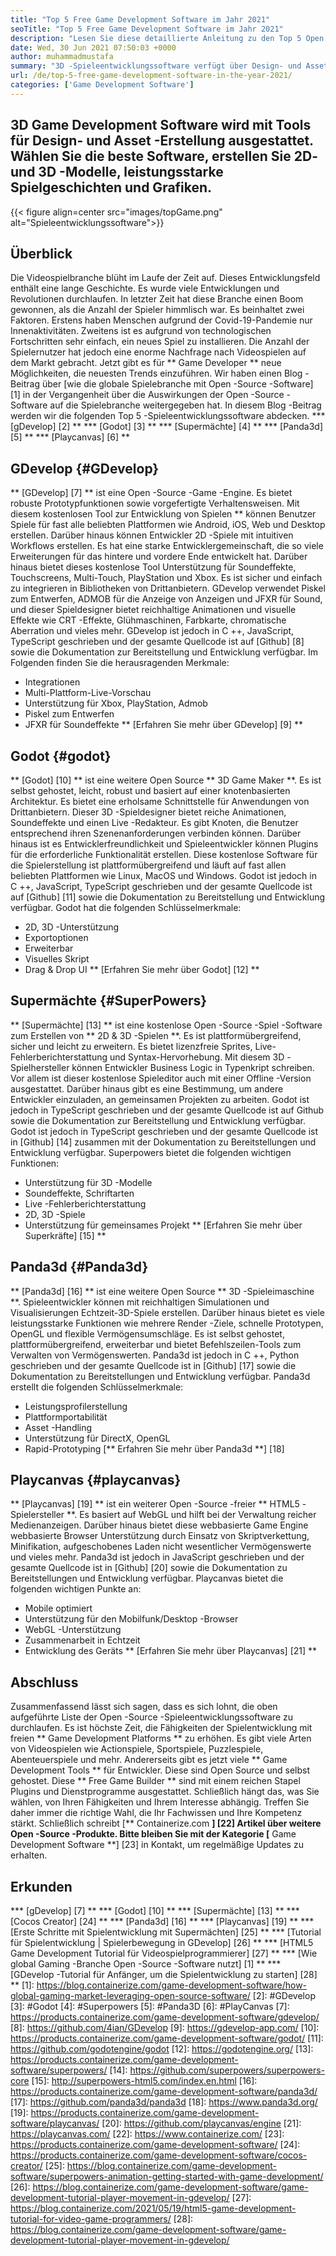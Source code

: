 ```yaml
---
title: "Top 5 Free Game Development Software im Jahr 2021" 
seoTitle: "Top 5 Free Game Development Software im Jahr 2021" 
description: "Lesen Sie diese detaillierte Anleitung zu den Top 5 Open -Source -Spieleentwicklungssoftware. Alle hier aufgeführten Software sind kostenlos, selbst gehostet und erweiterbar" 
date: Wed, 30 Jun 2021 07:50:03 +0000
author: muhammadmustafa
summary: "3D -Spieleentwicklungssoftware verfügt über Design- und Asset -Erstellungstools. Wählen Sie die beste Software, erstellen Sie 2D & amp; 3D -Models, leistungsstarke Spielgeschichten und Bilder." 
url: /de/top-5-free-game-development-software-in-the-year-2021/
categories: ['Game Development Software']
---
```


## 3D Game Development Software wird mit Tools für Design- und Asset -Erstellung ausgestattet. Wählen Sie die beste Software, erstellen Sie 2D- und 3D -Modelle, leistungsstarke Spielgeschichten und Grafiken.

{{< figure align=center src="images/topGame.png" alt="Spieleentwicklungssoftware">}}


## **Überblick**
Die Videospielbranche blüht im Laufe der Zeit auf. Dieses Entwicklungsfeld enthält eine lange Geschichte. Es wurde viele Entwicklungen und Revolutionen durchlaufen. In letzter Zeit hat diese Branche einen Boom gewonnen, als die Anzahl der Spieler himmlisch war. Es beinhaltet zwei Faktoren. Erstens haben Menschen aufgrund der Covid-19-Pandemie nur Innenaktivitäten. Zweitens ist es aufgrund von technologischen Fortschritten sehr einfach, ein neues Spiel zu installieren. Die Anzahl der Spielernutzer hat jedoch eine enorme Nachfrage nach Videospielen auf dem Markt gebracht. Jetzt gibt es für ** Game Developer ** neue Möglichkeiten, die neuesten Trends einzuführen. Wir haben einen Blog -Beitrag über [wie die globale Spielebranche mit Open -Source -Software] [1] in der Vergangenheit über die Auswirkungen der Open -Source -Software auf die Spielebranche weitergegeben hat. In diesem Blog -Beitrag werden wir die folgenden Top 5 -Spieleentwicklungssoftware abdecken.
  *** [gDevelop] [2] **
  *** [Godot] [3] **
  *** [Supermächte] [4] **
  *** [Panda3d] [5] **
  *** [Playcanvas] [6] **

## GDevelop {#GDevelop}
** [GDevelop] [7] ** ist eine Open -Source -Game -Engine. Es bietet robuste Prototypfunktionen sowie vorgefertigte Verhaltensweisen. Mit diesem kostenlosen Tool zur Entwicklung von Spielen ** können Benutzer Spiele für fast alle beliebten Plattformen wie Android, iOS, Web und Desktop erstellen. Darüber hinaus können Entwickler 2D -Spiele mit intuitiven Workflows erstellen. Es hat eine starke Entwicklergemeinschaft, die so viele Erweiterungen für das hintere und vordere Ende entwickelt hat. Darüber hinaus bietet dieses kostenlose Tool Unterstützung für Soundeffekte, Touchscreens, Multi-Touch, PlayStation und Xbox. Es ist sicher und einfach zu integrieren in Bibliotheken von Drittanbietern. GDevelop verwendet Piskel zum Entwerfen, ADMOB für die Anzeige von Anzeigen und JFXR für Sound, und dieser Spieldesigner bietet reichhaltige Animationen und visuelle Effekte wie CRT -Effekte, Glühmaschinen, Farbkarte, chromatische Aberration und vieles mehr. GDevelop ist jedoch in C ++, JavaScript, TypeScript geschrieben und der gesamte Quellcode ist auf [Github] [8] sowie die Dokumentation zur Bereitstellung und Entwicklung verfügbar.
Im Folgenden finden Sie die herausragenden Merkmale:
  * Integrationen
  * Multi-Plattform-Live-Vorschau
  * Unterstützung für Xbox, PlayStation, Admob
  * Piskel zum Entwerfen
  * JFXR für Soundeffekte
** [Erfahren Sie mehr über GDevelop] [9] **

## Godot {#godot}
** [Godot] [10] ** ist eine weitere Open Source ** 3D Game Maker **. Es ist selbst gehostet, leicht, robust und basiert auf einer knotenbasierten Architektur. Es bietet eine erholsame Schnittstelle für Anwendungen von Drittanbietern. Dieser 3D -Spieldesigner bietet reiche Animationen, Soundeffekte und einen Live -Redakteur. Es gibt Knoten, die Benutzer entsprechend ihren Szenenanforderungen verbinden können. Darüber hinaus ist es Entwicklerfreundlichkeit und Spieleentwickler können Plugins für die erforderliche Funktionalität erstellen. Diese kostenlose Software für die Spielerstellung ist plattformübergreifend und läuft auf fast allen beliebten Plattformen wie Linux, MacOS und Windows. Godot ist jedoch in C ++, JavaScript, TypeScript geschrieben und der gesamte Quellcode ist auf [Github] [11] sowie die Dokumentation zu Bereitstellung und Entwicklung verfügbar.
Godot hat die folgenden Schlüsselmerkmale:
  * 2D, 3D -Unterstützung
  * Exportoptionen
  * Erweiterbar
  * Visuelles Skript
  * Drag & Drop UI
** [Erfahren Sie mehr über Godot] [12] **

## Supermächte {#SuperPowers}
** [Supermächte] [13] ** ist eine kostenlose Open -Source -Spiel -Software zum Erstellen von ** 2D & 3D -Spielen **. Es ist plattformübergreifend, sicher und leicht zu erweitern. Es bietet lizenzfreie Sprites, Live-Fehlerberichterstattung und Syntax-Hervorhebung. Mit diesem 3D -Spielhersteller können Entwickler Business Logic in Typenkript schreiben. Vor allem ist dieser kostenlose Spieleditor auch mit einer Offline -Version ausgestattet. Darüber hinaus gibt es eine Bestimmung, um andere Entwickler einzuladen, an gemeinsamen Projekten zu arbeiten. Godot ist jedoch in TypeScript geschrieben und der gesamte Quellcode ist auf Github sowie die Dokumentation zur Bereitstellung und Entwicklung verfügbar. Godot ist jedoch in TypeScript geschrieben und der gesamte Quellcode ist in [Github] [14] zusammen mit der Dokumentation zu Bereitstellungen und Entwicklung verfügbar.
Superpowers bietet die folgenden wichtigen Funktionen:
  * Unterstützung für 3D -Modelle
  * Soundeffekte, Schriftarten
  * Live -Fehlerberichterstattung
  * 2D, 3D -Spiele
  * Unterstützung für gemeinsames Projekt
** [Erfahren Sie mehr über Superkräfte] [15] **

## Panda3d {#Panda3d}
** [Panda3d] [16] ** ist eine weitere Open Source ** 3D -Spieleimaschine **. Spieleentwickler können mit reichhaltigen Simulationen und Visualisierungen Echtzeit-3D-Spiele erstellen. Darüber hinaus bietet es viele leistungsstarke Funktionen wie mehrere Render -Ziele, schnelle Prototypen, OpenGL und flexible Vermögensumschläge. Es ist selbst gehostet, plattformübergreifend, erweiterbar und bietet Befehlszeilen-Tools zum Verwalten von Vermögenswerten. Panda3d ist jedoch in C ++, Python geschrieben und der gesamte Quellcode ist in [Github] [17] sowie die Dokumentation zu Bereitstellungen und Entwicklung verfügbar.
Panda3d erstellt die folgenden Schlüsselmerkmale:
  * Leistungsprofilerstellung
  * Plattformportabilität
  * Asset -Handling
  * Unterstützung für DirectX, OpenGL
  * Rapid-Prototyping
[** Erfahren Sie mehr über Panda3d **] [18]

## Playcanvas {#playcanvas}
** [Playcanvas] [19] ** ist ein weiterer Open -Source -freier ** HTML5 -Spielersteller **. Es basiert auf WebGL und hilft bei der Verwaltung reicher Medienanzeigen. Darüber hinaus bietet diese webbasierte Game Engine webbasierte Browser Unterstützung durch Einsatz von Skriptverkettung, Minifikation, aufgeschobenes Laden nicht wesentlicher Vermögenswerte und vieles mehr. Panda3d ist jedoch in JavaScript geschrieben und der gesamte Quellcode ist in [Github] [20] sowie die Dokumentation zu Bereitstellungen und Entwicklung verfügbar.
Playcanvas bietet die folgenden wichtigen Punkte an:
  * Mobile optimiert
  * Unterstützung für den Mobilfunk/Desktop -Browser
  * WebGL -Unterstützung
  * Zusammenarbeit in Echtzeit
  * Entwicklung des Geräts
** [Erfahren Sie mehr über Playcanvas] [21] **

## Abschluss
Zusammenfassend lässt sich sagen, dass es sich lohnt, die oben aufgeführte Liste der Open -Source -Spieleentwicklungssoftware zu durchlaufen. Es ist höchste Zeit, die Fähigkeiten der Spielentwicklung mit freien ** Game Development Platforms ** zu erhöhen. Es gibt viele Arten von Videospielen wie Actionspiele, Sportspiele, Puzzlespiele, Abenteuerspiele und mehr. Andererseits gibt es jetzt viele ** Game Development Tools ** für Entwickler. Diese sind Open Source und selbst gehostet. Diese ** Free Game Builder ** sind mit einem reichen Stapel Plugins und Dienstprogramme ausgestattet. Schließlich hängt das, was Sie wählen, von Ihren Fähigkeiten und Ihrem Interesse abhängig. Treffen Sie daher immer die richtige Wahl, die Ihr Fachwissen und Ihre Kompetenz stärkt.
Schließlich schreibt [** Containerize.com **] [22] Artikel über weitere Open -Source -Produkte. Bitte bleiben Sie mit der Kategorie [** Game Development Software **] [23] in Kontakt, um regelmäßige Updates zu erhalten.

## Erkunden
  *** [gDevelop] [7] **
  *** [Godot] [10] **
  *** [Supermächte] [13] **
  *** [Cocos Creator] [24] **
  *** [Panda3d] [16] **
  *** [Playcanvas] [19] **
  *** [Erste Schritte mit Spielentwicklung mit Supermächten] [25] **
  *** [Tutorial für Spielentwicklung | Spielerbewegung in GDevelop] [26] **
  *** [HTML5 Game Development Tutorial für Videospielprogrammierer] [27] **
  *** [Wie global Gaming -Branche Open -Source -Software nutzt] [1] **
  *** [GDevelop -Tutorial für Anfänger, um die Spielentwicklung zu starten] [28] **
[1]: https://blog.containerize.com/game-development-software/how-global-gaming-market-leveraging-open-source-software/
[2]: #GDevelop
[3]: #Godot
[4]: #Superpowers
[5]: #Panda3D
[6]: #PlayCanvas
[7]: https://products.containerize.com/game-development-software/gdevelop/
[8]: https://github.com/4ian/GDevelop
[9]: https://gdevelop-app.com/
[10]: https://products.containerize.com/game-development-software/godot/
[11]: https://github.com/godotengine/godot
[12]: https://godotengine.org/
[13]: https://products.containerize.com/game-development-software/superpowers/
[14]: https://github.com/superpowers/superpowers-core
[15]: http://superpowers-html5.com/index.en.html
[16]: https://products.containerize.com/game-development-software/panda3d/
[17]: https://github.com/panda3d/panda3d
[18]: https://www.panda3d.org/
[19]: https://products.containerize.com/game-development-software/playcanvas/
[20]: https://github.com/playcanvas/engine
[21]: https://playcanvas.com/
[22]: https://www.containerize.com/
[23]: https://products.containerize.com/game-development-software/
[24]: https://products.containerize.com/game-development-software/cocos-creator/
[25]: https://blog.containerize.com/game-development-software/superpowers-animation-getting-started-with-game-development/
[26]: https://blog.containerize.com/game-development-software/game-development-tutorial-player-movement-in-gdevelop/
[27]: https://blog.containerize.com/2021/05/19/html5-game-development-tutorial-for-video-game-programmers/
[28]: https://blog.containerize.com/game-development-software/game-development-tutorial-player-movement-in-gdevelop/

